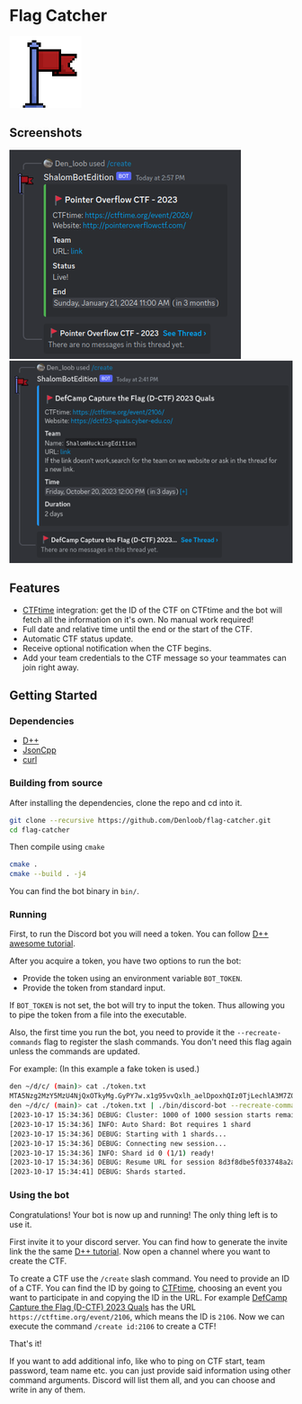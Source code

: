 # Flag Catcher

<img src="images/icon/flag_resized.png" width="128" height="128" />

## Screenshots

![Discord embed with information on a live CTF](images/screenshots/live.png)
![Discord embed with information on a CTF that will start soon](images/screenshots/soon.png)

## Features

- [CTFtime](https://ctftime.org/) integration: get the ID of the CTF on CTFtime
    and the bot will fetch all the information on it's own. No manual work required!
- Full date and relative time until the end or the start of the CTF.
- Automatic CTF status update.
- Receive optional notification when the CTF begins.
- Add your team credentials to the CTF message so your teammates can join right away.

## Getting Started

### Dependencies
- [D++](https://dpp.dev/)
- [JsonCpp](https://github.com/open-source-parsers/jsoncpp)
- [curl](https://github.com/curl/curl)

### Building from source
After installing the dependencies, clone the repo and cd into it.
```sh
git clone --recursive https://github.com/Denloob/flag-catcher.git
cd flag-catcher
```
Then compile using `cmake`
```sh
cmake .
cmake --build . -j4
```

You can find the bot binary in `bin/`.

### Running

First, to run the Discord bot you will need a token. You can follow
[D++ awesome tutorial](https://dpp.dev/creating-a-bot-application.html).

After you acquire a token, you have two options to run the bot:
- Provide the token using an environment variable `BOT_TOKEN`.
- Provide the token from standard input.

If `BOT_TOKEN` is not set, the bot will try to input the token. Thus allowing you to pipe the token from a file into the executable.


Also, the first time you run the bot, you need to provide it the `--recreate-commands` flag to register the slash commands.
You don't need this flag again unless the commands are updated.

For example:
(In this example a fake token is used.)
```sh
den ~/d/c/ (main)> cat ./token.txt
MTA5Nzg2MzY5MzU4NjQxOTkyMg.GyPY7w.x1g95vvQxlh_aelDpoxhQIz0TjLechlA3M7ZG4
den ~/d/c/ (main)> cat ./token.txt | ./bin/discord-bot --recreate-commands
[2023-10-17 15:34:36] DEBUG: Cluster: 1000 of 1000 session starts remaining
[2023-10-17 15:34:36] INFO: Auto Shard: Bot requires 1 shard
[2023-10-17 15:34:36] DEBUG: Starting with 1 shards...
[2023-10-17 15:34:36] DEBUG: Connecting new session...
[2023-10-17 15:34:36] INFO: Shard id 0 (1/1) ready!
[2023-10-17 15:34:36] DEBUG: Resume URL for session 8d3f8dbe5f033748a2a82528a0ea2e92 is wss://gateway-us-east1-d.discord.gg (host: gateway-us-east1-d.discord.gg)
[2023-10-17 15:34:41] DEBUG: Shards started.
```

### Using the bot

Congratulations! Your bot is now up and running! The only thing left is to use it.

First invite it to your discord server. You can find how to generate the invite
link the the same [D++ tutorial](https://dpp.dev/creating-a-bot-application.html).
Now open a channel where you want to create the CTF.

To create a CTF use the `/create` slash command. You need to provide an ID of a
CTF. You can find the ID by going to [CTFtime](https://ctftime.org/), choosing
an event you want to participate in and copying the ID in the URL.
For example [DefCamp Capture the Flag (D-CTF) 2023 Quals](https://ctftime.org/event/2106)
has the URL `https://ctftime.org/event/2106`, which means the ID is `2106`.
Now we can execute the command `/create id:2106` to create a CTF!

That's it!

If you want to add additional info, like who to ping on CTF start, team
password, team name etc. you can just provide said information using other
command arguments. Discord will list them all, and you can choose and write in
any of them.
